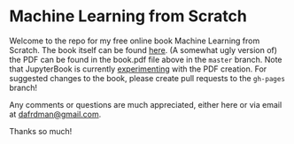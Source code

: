 # Machine Learning from Scratch

Welcome to the repo for my free online book Machine Learning from Scratch. 
The book itself can be found [here](https://dafriedman97.github.io/mlbook/content/introduction.html). 
(A somewhat ugly version of) the PDF can be found in the book.pdf file above in the `master` branch. Note that JupyterBook is currently [experimenting](https://jupyterbook.org/advanced/pdf.html) with the PDF creation.
For suggested changes to the book, please create pull requests to the `gh-pages` branch!

Any comments or questions are much appreciated, either here or via email at dafrdman@gmail.com.

Thanks so much!
